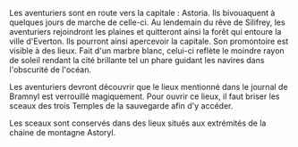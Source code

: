 Les aventuriers sont en route vers la capitale : Astoria. Ils bivouaquent à quelques jours de marche
 de celle-ci.
Au lendemain du rêve de Silifrey, les aventuriers rejoindront les plaines et quitteront ainsi la
forêt qui entoure la ville d'Everton.
Ils pourront ainsi apercevoir la capitale. Son promontoire est visible à des lieux.
Fait d'un marbre blanc, celui-ci reflète le moindre rayon de soleil rendant la cité brillante
tel un phare guidant les navires dans l'obscurité de l'océan.
 
Les aventuriers devront découvrir que le lieux mentionné dans le journal de Bramnyl est
verrouillé magiquement. Pour ouvrir ce lieux, il faut briser les sceaux des trois
Temples de la sauvegarde afin d'y accéder.
 
Les sceaux sont conservés dans des lieux situés aux extrémités de la chaine de montagne Astoryl.
